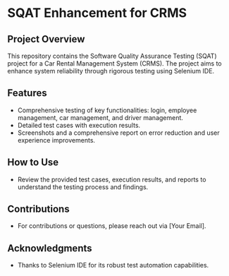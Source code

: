 # SQAT Enhancement for CRMS

## Project Overview
This repository contains the Software Quality Assurance Testing (SQAT) project for a Car Rental Management System (CRMS). The project aims to enhance system reliability through rigorous testing using Selenium IDE.

## Features
- Comprehensive testing of key functionalities: login, employee management, car management, and driver management.
- Detailed test cases with execution results.
- Screenshots and a comprehensive report on error reduction and user experience improvements.

## How to Use
- Review the provided test cases, execution results, and reports to understand the testing process and findings.

## Contributions
- For contributions or questions, please reach out via [Your Email].

## Acknowledgments
- Thanks to Selenium IDE for its robust test automation capabilities.
